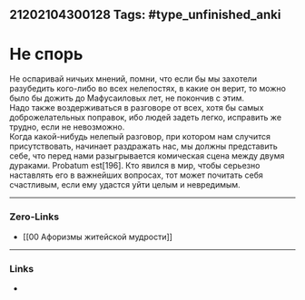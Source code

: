 21202104300128
Tags: #type_unfinished_anki
---
# Не спорь

Не оспаривай ничьих мнений, помни, что если бы мы захотели разубедить кого-либо во всех нелепостях, в какие он верит, то можно было бы дожить до Мафусаиловых лет, не покончив с этим.<br>Надо также воздерживаться в разговоре от всех, хотя бы самых доброжелательных поправок, ибо людей задеть легко, исправить же трудно, если не невозможно.<br>Когда какой-нибудь нелепый разговор, при котором нам случится присутствовать, начинает раздражать нас, мы должны представить себе, что перед нами разыгрывается комическая сцена между двумя дураками. Probatum est[196]. Кто явился в мир, чтобы серьезно наставлять его в важнейших вопросах, тот может почитать себя счастливым, если ему удастся уйти целым и невредимым.

---
### Zero-Links
- [[00 Афоризмы житейской мудрости]]
---
### Links
-